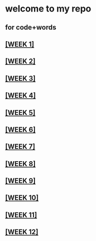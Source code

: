 # welcome to my repo
## for code+words

## [[WEEK 1]](https://celiamance.github.io/codewords/SKO/WEEK1/)

## [[WEEK 2]](https://celiamance.github.io/codewords/SKO/WEEK2/)

## [[WEEK 3]](https://celiamance.github.io/codewords/SKO/WEEK3/)

## [[WEEK 4]](https://celiamance.github.io/codewords/SKO/WEEK4/)

## [[WEEK 5]](https://celiamance.github.io/codewords/SKO/WEEK5/)

## [[WEEK 6]](https://celiamance.github.io/codewords/SKO/WEEK6/)

## [[WEEK 7]](https://celiamance.github.io/codewords/SKO/WEEK7/)

## [[WEEK 8]](https://celiamance.github.io/codewords/SKO/WEEK8/)

## [[WEEK 9]](https://celiamance.github.io/codewords/SKO/WEEK9/)

## [[WEEK 10]](https://celiamance.github.io/codewords/SKO/WEEK10/)

## [[WEEK 11]](https://celiamance.github.io/codewords/SKO/WEEK11/)

## [[WEEK 12]](https://celiamance.github.io/codewords/SKO/WEEK12/)
